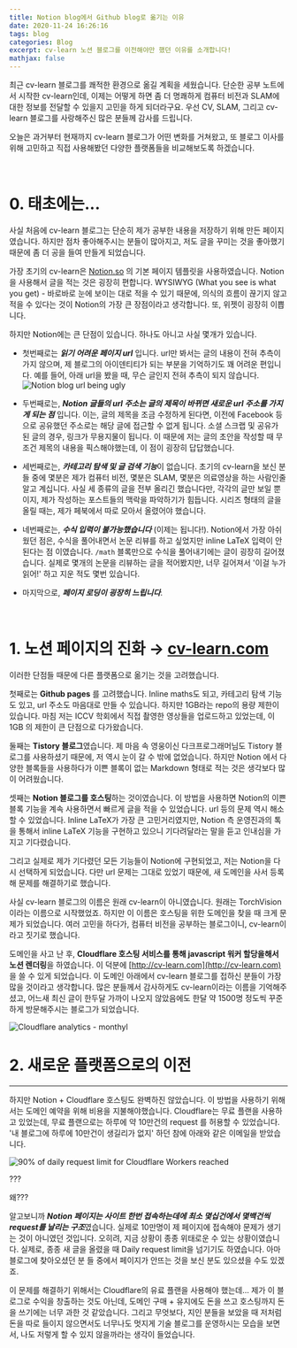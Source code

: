 ```yaml
---
title: Notion blog에서 Github blog로 옮기는 이유
date: 2020-11-24 16:26:16
tags: blog
categories: Blog
excerpt: cv-learn 노션 블로그를 이전해야만 했던 이유를 소개합니다!
mathjax: false
---
```


최근 cv-learn 블로그를 쾌적한 환경으로 옮길 계획을 세웠습니다. 단순한 공부 노트에서 시작한 cv-learn인데, 이제는 어떻게 하면 좀 더 명쾌하게 컴퓨터 비전과 SLAM에 대한 정보를 전달할 수 있을지 고민을 하게 되더라구요. 우선 CV, SLAM, 그리고 cv-learn 블로그를 사랑해주신 많은 분들께 감사를 드립니다.

오늘은 과거부터 현재까지 cv-learn 블로그가 어떤 변화를 거쳐왔고, 또 블로그 이사를 위해 고민하고 직접 사용해봤던 다양한 플랫폼들을 비교해보도록 하겠습니다.

</br>

# 0. 태초에는...


사실 처음에 cv-learn 블로그는 단순히 제가 공부한 내용을 저장하기 위해 만든 페이지였습니다. 하지만 점차 좋아해주시는 분들이 많아지고, 저도 글을 꾸미는 것을 좋아했기 때문에 좀 더 공을 들여 만들게 되었습니다. 

가장 초기의 cv-learn은 [Notion.so](http://notion.so) 의 기본 페이지 템플릿을 사용하였습니다. Notion을 사용해서 글을 적는 것은 굉장히 편합니다. WYSIWYG (What you see is what you get) - 바로바로 눈에 보이는 대로 적을 수 있기 때문에, 의식의 흐름이 끊기지 않고 적을 수 있다는 것이 Notion의 가장 큰 장점이라고 생각합니다. 또, 위젯이 굉장히 이쁩니다.

하지만 Notion에는 큰 단점이 있습니다. 하나도 아니고 사실 몇개가 있습니다.

- 첫번째로는 ***읽기 어려운 페이지 url*** 입니다. url만 봐서는 글의 내용이 전혀 추측이 가지 않으며, 제 블로그의 아이덴티티가 되는 부분을 기억하기도 꽤 어려운 편입니다. 예를 들어, 아래 url을 봤을 때, 무슨 글인지 전혀 추측이 되지 않습니다.
    ![Notion blog url being ugly](https://s3.us-west-2.amazonaws.com/secure.notion-static.com/d1cf663c-9f86-49f9-9e68-54230d96d852/Untitled.png?X-Amz-Algorithm=AWS4-HMAC-SHA256&X-Amz-Credential=AKIAT73L2G45O3KS52Y5%2F20201124%2Fus-west-2%2Fs3%2Faws4_request&X-Amz-Date=20201124T132459Z&X-Amz-Expires=86400&X-Amz-Signature=f5c4319d4900489ca0283d51b9feac3ad9e8ac6053733a0d73563b80ffde58c5&X-Amz-SignedHeaders=host&response-content-disposition=filename%20%3D%22Untitled.png%22)

- 두번째로는, ***Notion 글들의 url 주소는 글의 제목이 바뀌면 새로운 url 주소를 가지게 되는 점*** 입니다. 이는, 글의 제목을 조금 수정하게 된다면, 이전에 Facebook 등으로 공유했던 주소로는 해당 글에 접근할 수 없게 됩니다. 소셜 스크랩 및 공유가 된 글의 경우, 링크가 무용지물이 됩니다. 이 때문에 저는 글의 초안을 작성할 때 무조건 제목의 내용을 픽스해야했는데, 이 점이 굉장히 답답했습니다.
- 세번째로는, ***카테고리 탐색 및 글 검색 기능***이 없습니다. 초기의 cv-learn을 보신 분들 중에 몇분은 제가 컴퓨터 비전, 몇분은 SLAM, 몇분은 의료영상을 하는 사람인줄 알고 계십니다. 사실 세 종류의 글을 전부 올리긴 했습니다만, 각각의 글만 보일 뿐이지, 제가 작성하는 포스트들의 맥락을 파악하기가 힘듭니다. 시리즈 형태의 글을 올릴 때는, 제가 페북에서 따로 모아서 올렸어야 했습니다.
- 네번째로는, ***수식 입력이 불가능했습니다*** (이제는 됩니다!). Notion에서 가장 아쉬웠던 점은, 수식을 풀어내면서 논문 리뷰를 하고 싶었지만 inline LaTeX 입력이 안된다는 점 이였습니다. `/math` 블록만으로 수식을 풀어내기에는 글이 굉장히 길어졌습니다. 실제로 몇개의 논문을 리뷰하는 글을 적어봤지만, 너무 길어져서 '이걸 누가 읽어!' 하고 지운 적도 몇번 있습니다.
- 마지막으로, ***페이지 로딩이 굉장히 느립니다***.

</br>

# 1. 노션 페이지의 진화 → [cv-learn.com](http://cv-learn.com)



이러한 단점들 때문에 다른 플랫폼으로 옮기는 것을 고려했습니다. 

첫째로는 **Github pages** 를 고려했습니다. Inline maths도 되고, 카테고리 탐색 기능도 있고, url 주소도 마음대로 만들 수 있습니다. 하지만 1GB라는 repo의 용량 제한이 있습니다. 마침 저는 ICCV 학회에서 직접 촬영한 영상들을 업로드하고 있었는데, 이 1GB 의 제한이 큰 단점으로 다가왔습니다.

둘째는 **Tistory 블로그**였습니다. 제 마음 속 영웅이신 다크프로그래머님도 Tistory 블로그를 사용하셨기 때문에, 저 역시 눈이 갈 수 밖에 없었습니다. 하지만 Notion 에서 다양한 블록들을 사용하다가 이쁜 블록이 없는 Markdown 형태로 적는 것은 생각보다 많이 어려웠습니다.

셋째는 **Notion 블로그를 호스팅**하는 것이였습니다. 이 방법을 사용하면 Notion의 이쁜 블록 기능을 계속 사용하면서 빠르게 글을 적을 수 있었습니다. url 등의 문제 역시 해소할 수 있었습니다. Inline LaTeX가 가장 큰 고민거리였지만, Notion 측 운영진과의 톡을 통해서 inline LaTeX 기능을 구현하고 있으니 기다려달라는 말을 듣고 인내심을 가지고 기다렸습니다. 

그리고 실제로 제가 기다렸던 모든 기능들이 Notion에 구현되었고, 저는 Notion을 다시 선택하게 되었습니다. 다만 url 문제는 그대로 있었기 때문에, 새 도메인을 사서 등록해 문제를 해결하기로 했습니다.

사실 cv-learn 블로그의 이름은 원래 cv-learn이 아니였습니다. 원래는 TorchVision 이라는 이름으로 시작했었죠. 하지만 이 이름은 호스팅을 위한 도메인을 찾을 때 크게 문제가 되었습니다. 여러 고민을 하다가, 컴퓨터 비전을 공부하는 블로그이니, cv-learn이라고 짓기로 했습니다. 

도메인을 사고 난 후, **Cloudflare 호스팅 서비스를 통해 javascript 워커 할당을해서 노션 렌더링**을 하였습니다. 이 덕분에 [http://cv-learn.com](http://cv-learn.com) 을 쓸 수 있게 되었습니다. 이 도메인 아래에서 cv-learn 블로그를 접하신 분들이 가장 많을 것이라고 생각합니다. 많은 분들께서 감사하게도 cv-learn이라는 이름을 기억해주셨고, 어느새 최신 글이 한두달 가까이 나오지 않았음에도 한달 약 1500명 정도씩 꾸준하게 방문해주시는 블로그가 되었습니다.

![Cloudflare analytics - monthyl](https://s3.us-west-2.amazonaws.com/secure.notion-static.com/ea7d81f2-fc27-46de-8f38-d3c4cd007b79/Untitled.png?X-Amz-Algorithm=AWS4-HMAC-SHA256&X-Amz-Credential=AKIAT73L2G45O3KS52Y5%2F20201124%2Fus-west-2%2Fs3%2Faws4_request&X-Amz-Date=20201124T132539Z&X-Amz-Expires=86400&X-Amz-Signature=7971562e2a8d618d474ac83503bc443db730137f85219703eda6913e1cfc64b3&X-Amz-SignedHeaders=host&response-content-disposition=filename%20%3D%22Untitled.png%22)

# 2. 새로운 플랫폼으로의 이전

---

하지만 Notion + Cloudflare 호스팅도 완벽하진 않았습니다. 이 방법을 사용하기 위해서는 도메인 예약을 위해 비용을 지불해야했습니다. Cloudflare는 무료 플랜을 사용하고 있었는데, 무료 플랜으로는 하루에 약 10만건의 request 를 허용할 수 있었습니다. '내 블로그에 하루에 10만건이 생길리가 없지' 하던 참에 아래와 같은 이메일을 받았습니다.

![90% of daily request limit for Cloudflare Workers reached](https://s3.us-west-2.amazonaws.com/secure.notion-static.com/68d9bc73-0dab-4bcf-ab05-5c5c269bd572/Untitled.png?X-Amz-Algorithm=AWS4-HMAC-SHA256&X-Amz-Credential=AKIAT73L2G45O3KS52Y5%2F20201124%2Fus-west-2%2Fs3%2Faws4_request&X-Amz-Date=20201124T132645Z&X-Amz-Expires=86400&X-Amz-Signature=bfd3d3105334e4dc720e21e1c137273fe845a70f1a2fffc853a2aaa256c7ee33&X-Amz-SignedHeaders=host&response-content-disposition=filename%20%3D%22Untitled.png%22)

???

왜???

알고보니까 ***Notion 페이지는 사이트 한번 접속하는데에 최소 몇십건에서 몇백건씩 request를 날리는 구조***였습니다. 실제로 10만명이 제 페이지에 접속해야 문제가 생기는 것이 아니였던 것입니다. 오히려, 지금 상황이 종종 위태로운 수 있는 상황이였습니다. 실제로, 종종 새 글을 올렸을 때 Daily request limit을 넘기기도 하였습니다. 아마 블로그에 찾아오셨던 분 들 중에서 페이지가 안뜨는 것을 보신 분도 있으셨을 수도 있겠죠.

이 문제를 해결하기 위해서는 Cloudflare의 유료 플랜을 사용해야 했는데... 제가 이 블로그로 수익을 창출하는 것도 아닌데, 도메인 구매 + 유지에도 돈을 쓰고 호스팅까지 돈을 쓰기에는 너무 과한 것 같았습니다. 그리고 무엇보다, 지인 분들을 보았을 때 저처럼 돈을 따로 들이지 않으면서도 너무나도 멋지게 기술 블로그를 운영하시는 모습을 보면서, 나도 저렇게 할 수 있지 않을까라는 생각이 들었습니다.